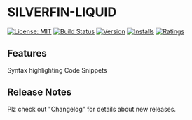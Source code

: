 # SILVERFIN-LIQUID

[![License: MIT](https://img.shields.io/badge/License-MIT-brightgreen.svg)](https://opensource.org/licenses/MIT) [![Build Status](https://github.com/Nicklas185105/Silverfin-Liquid/actions/workflows/test.yml/badge.svg)](https://github.com/Nicklas185105/Silverfin-Liquid/actions) [![Version](https://vsmarketplacebadge.apphb.com/version-short/nicklaslydersen.silverfin-liquid.svg)](https://marketplace.visualstudio.com/items?itemName=nicklaslydersen.silverfin-liquid) [![Installs](https://vsmarketplacebadge.apphb.com/installs-short/nicklaslydersen.silverfin-liquid.svg)](https://marketplace.visualstudio.com/items?itemName=nicklaslydersen.silverfin-liquid) [![Ratings](https://vsmarketplacebadge.apphb.com/rating-short/nicklaslydersen.silverfin-liquid.svg)](https://marketplace.visualstudio.com/items?itemName=nicklaslydersen.silverfin-liquid)

## Features

Syntax highlighting
Code Snippets

## Release Notes

Plz check out "Changelog" for details about new releases.
